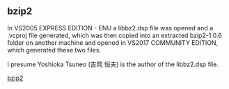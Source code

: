 ## bzip2

In VS2005 EXPRESS EDITION - ENU a libbz2.dsp file was opened and a .vcproj
file generated, which was then copied into an extracted bzip2-1.0.6 folder
on another machine and opened in VS2017 COMMUNITY EDITION, which generated
these two files.

I presume Yoshioka Tsuneo (吉岡 恒夫) is the author of the libbz2.dsp file.

[bzip2](https://www.sourceware.org/bzip2/)